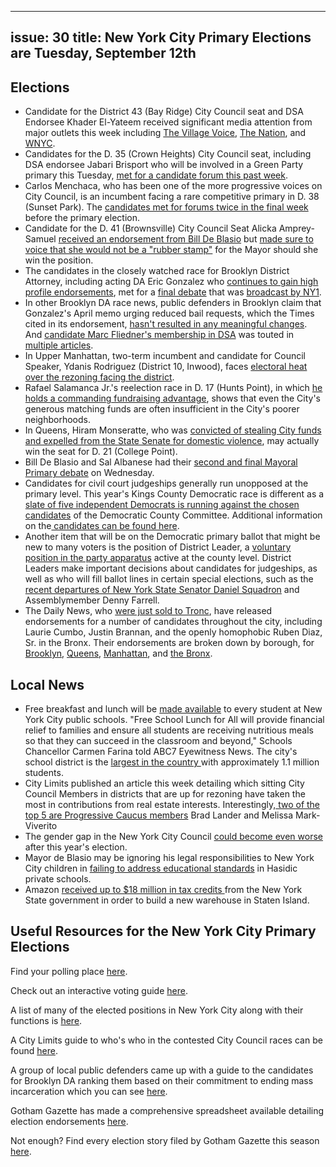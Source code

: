 
---
issue: 30
title: New York City Primary Elections are Tuesday, September 12th
---

## Elections
-   Candidate for the District 43 (Bay Ridge) City Council seat and DSA Endorsee Khader El-Yateem received significant media attention from major outlets this week including [The Village Voice](https://www.villagevoice.com/2017/09/05/khader-el-yateem-could-be-the-first-socialist-palestinian-pastor-on-the-city-council/), [The Nation](https://www.thenation.com/article/meet-the-socialist-who-hopes-to-become-new-yorks-first-arab-american-elected-official/), and [WNYC](http://www.wnyc.org/story/outsider-tries-crash-democratic-party/).
-   Candidates for the D. 35 (Crown Heights) City Council seat, including DSA endorsee Jabari Brisport who will be involved in a Green Party primary this Tuesday, [met for a candidate forum this past week](http://www.kingscountypolitics.com/cumbo-fox-supporters-get-final-shots-primary/).
-   Carlos Menchaca, who has been one of the more progressive voices on City Council, is an incumbent facing a rare competitive primary in D. 38 (Sunset Park). The [candidates met for forums twice in the final week](http://www.kingscountypolitics.com/38th-council-candidates-debate-climate-change-effect-jobs-development/) before the primary election.
-   Candidate for the D. 41 (Brownsville) City Council Seat Alicka Amprey-Samuel [received an endorsement from Bill De Blasio](http://www.kingscountypolitics.com/samuel-nabs-de-blasio-endorsement-week-primary/) but [made sure to voice that she would not be a "rubber stamp"](http://www.kingscountypolitics.com/ampry-samuel-refutes-shell-rubber-stamp-de-blasio/) for the Mayor should she win the position.
-   The candidates in the closely watched race for Brooklyn District Attorney, including acting DA Eric Gonzalez who [continues to gain high profile endorsements](https://www.nytimes.com/interactive/2017/09/04/opinion/editorials/Eric-Gonzalez-for-Brooklyn-District-Attorney.html), met for a [final debate](http://www.nydailynews.com/news/politics/brooklyn-district-attorney-hopefuls-clash-debate-article-1.3472648) that was [broadcast by NY1](http://www.ny1.com/nyc/all-boroughs/politics/2017/09/5/candidates-in-brooklyn-da-democratic-primary-slug-it-out-in-ny1-debate.html).
-   In other Brooklyn DA race news, public defenders in Brooklyn claim that Gonzalez's April memo urging reduced bail requests, which the Times cited in its endorsement, [hasn't resulted in any meaningful changes](https://citylimits.org/2017/09/05/observers-brooklyn-da-still-pushes-for-bail-too-often/). And [candidate Marc Fliedner's membership in DSA](https://www.villagevoice.com/2017/09/08/marc-fliedner-wants-to-be-brooklyns-dsa-d-a/) was touted in [multiple articles](https://mic.com/articles/184026/how-one-da-candidate-in-a-crowded-race-is-trying-to-shape-the-future-of-criminal-justice-reform#.dsz1l2YPY).
-   In Upper Manhattan, two-term incumbent and candidate for Council Speaker, Ydanis Rodriguez (District 10, Inwood), faces [electoral heat over the rezoning facing the district](https://citylimits.org/2017/09/10/at-heated-inwood-debate-rezoning-is-central-contention/).
-   Rafael Salamanca Jr.'s reelection race in D. 17 (Hunts Point), in which [he holds a commanding fundraising advantage](https://citylimits.org/2017/09/09/tested-by-four-races-in-18-months-councilman-has-large-cash-advantage/), shows that even the City's generous matching funds are often insufficient in the City's poorer neighborhoods.
-   In Queens, Hiram Monseratte, who was [convicted of stealing City funds and expelled from the State Senate for domestic violence](http://gothamist.com/2017/09/06/hiram_monseratte_resurrection.php), may actually win the seat for D. 21 (College Point).
-   Bill De Blasio and Sal Albanese had their [second and final Mayoral Primary debate](http://www.politico.com/states/new-york/city-hall/story/2017/09/06/de-blasio-and-albanese-spar-ahead-of-primary-election-next-week-114340) on Wednesday.
-   Candidates for civil court judgeships generally run unopposed at the primary level. This year's Kings County Democratic race is different as a [slate of five independent Democrats is running against the chosen candidates](https://www.villagevoice.com/2017/08/10/insurgent-campaigns-aim-to-shake-up-brooklyn-judicial-races/) of the Democratic County Committee. Additional information on the[ candidates can be found here](https://citylimits.org/2017/09/07/in-brooklyn-a-rare-contest-for-civil-court-judge/).
-   Another item that will be on the Democratic primary ballot that might be new to many voters is the position of District Leader, a [voluntary position in the party apparatus](https://gomyd.com/no-seriously-whats-a-district-leader-pt-1/) active at the county level. District Leaders make important decisions about candidates for judgeships, as well as who will fill ballot lines in certain special elections, such as the [recent departures of New York State Senator Daniel Squadron](http://www.brooklyneagle.com/articles/2017/8/10/political-insiders-will-pick-sen-squadrons-successor-and-brooklyn-may-not-have) and Assemblymember Denny Farrell.
-   The Daily News, who [were just sold to Tronc](http://www.npr.org/sections/thetwo-way/2017/09/05/548628995/publisher-tronc-to-purchase-new-yorks-daily-news), have released endorsements for a number of candidates throughout the city, including Laurie Cumbo, Justin Brannan, and the openly homophobic Ruben Diaz, Sr. in the Bronx. Their endorsements are broken down by borough, for [Brooklyn](http://www.nydailynews.com/opinion/council-picks-brooklyn-article-1.3461975), [Queens](http://www.nydailynews.com/opinion/daily-news-city-council-picks-queens-article-1.3461954), [Manhattan](http://www.nydailynews.com/opinion/daily-news-city-council-picks-manhattan-article-1.3461978), and [the Bronx](http://www.nydailynews.com/opinion/daily-news-city-council-picks-bronx-article-1.3461996).

## Local News
-   Free breakfast and lunch will be [made available](http://abc7ny.com/education/free-lunch-announced-for-all-students-at-nyc-public-schools/2383421/) to every student at New York City public schools. "Free School Lunch for All will provide financial relief to families and ensure all students are receiving nutritious meals so that they can succeed in the classroom and beyond," Schools Chancellor Carmen Farina told ABC7 Eyewitness News. The city's school district is the [largest in the country ](http://www.businessinsider.com/free-lunch-for-all-students-new-york-city-2017-9)with approximately 1.1 million students.
-   City Limits published an article this week detailing which sitting City Council Members in districts that are up for rezoning have taken the most in contributions from real estate interests. Interestingly,[ two of the top 5 are Progressive Caucus members](https://citylimits.org/2017/09/06/which-councilmembers-and-candidates-in-nabes-targeted-for-rezoning-take-the-most-real-estate-donations/) Brad Lander and Melissa Mark-Viverito
-   The gender gap in the New York City Council [could become even worse](http://www.gothamgazette.com/city/7180-forecasting-the-upcoming-city-council-gender-imbalance?mc_cid=64b1ebb4d8&mc_eid=1a9d72cbc4) after this year's election.
-   Mayor de Blasio may be ignoring his legal responsibilities to New York City children in [failing to address educational standards](http://forward.com/scribe/381666/why-is-mayor-deblasio-turning-a-blind-eye-to-the-hasidic-education-crisis-i/) in Hasidic private schools.
-   Amazon [received up to $18 million in tax credits ](http://gothamist.com/2017/09/06/amazon_staten_island_warehouse.php)from the New York State government in order to build a new warehouse in Staten Island.

## Useful Resources for the New York City Primary Elections

Find your polling place [here](https://nyc.pollsitelocator.com/search).

Check out an interactive voting guide [here](http://www.gothamgazette.com/city/7157-voters-guide-2017-new-york-city-primary-general-election-mayor-city-council).

A list of many of the elected positions in New York City along with their functions is [here](https://citylimits.org/a-users-guide-to-new-york-citys-elected-positions/).

A City Limits guide to who's who in the contested City Council races can be found [here](https://citylimits.org/council-races-2017/#1).

A group of local public defenders came up with a guide to the candidates for Brooklyn DA ranking them based on their commitment to ending mass incarceration which you can see [here](https://medium.com/@5BoroDefenders/our-guide-to-electing-a-brooklyn-da-based-on-their-commitment-to-ending-mass-incarceration-d76648ec4a4e).

Gotham Gazette has made a comprehensive spreadsheet available detailing election endorsements [here](https://docs.google.com/spreadsheets/d/19OuPLn3_-xXa6MFsLr5b2kIdYvELq_dsdCpq2qs0SoU/edit#gid=0).

Not enough? Find every election story filed by Gotham Gazette this season [here](http://www.gothamgazette.com/component/tags/tag/elections).
